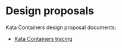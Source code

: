 # Design proposals

Kata Containers design proposal documents:

- [Kata Containers tracing](tracing-proposals.md)
